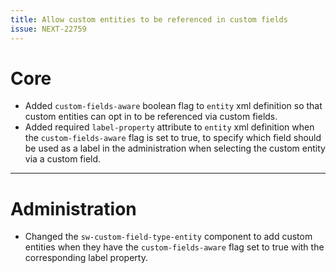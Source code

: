 ```yaml
---
title: Allow custom entities to be referenced in custom fields
issue: NEXT-22759
---
```

# Core
* Added `custom-fields-aware` boolean flag to `entity` xml definition so that custom entities can opt in to be referenced via custom fields.
* Added required `label-property` attribute to `entity` xml definition when the `custom-fields-aware` flag is set to true, to specify which field should be used as a label in the administration when selecting the custom entity via a custom field.
___
# Administration
* Changed the `sw-custom-field-type-entity` component to add custom entities when they have the `custom-fields-aware` flag set to true with the corresponding label property.

